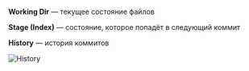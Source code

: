 **Working Dir** &mdash; текущее состояние файлов

**Stage (Index)** &mdash; состояние, которое попадёт в следующий коммит

**History** &mdash; история коммитов

<div class="center">
  <img alt="History" src="images/history-graph.svg">
</div>

